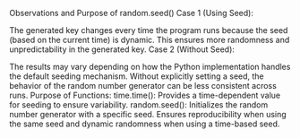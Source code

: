 Observations and Purpose of random.seed()
Case 1 (Using Seed):

The generated key changes every time the program runs because the seed (based on the current time) is dynamic.
This ensures more randomness and unpredictability in the generated key.
Case 2 (Without Seed):

The results may vary depending on how the Python implementation handles the default seeding mechanism.
Without explicitly setting a seed, the behavior of the random number generator can be less consistent across runs.
Purpose of Functions:
time.time():
Provides a time-dependent value for seeding to ensure variability.
random.seed():
Initializes the random number generator with a specific seed.
Ensures reproducibility when using the same seed and dynamic randomness when using a time-based seed.